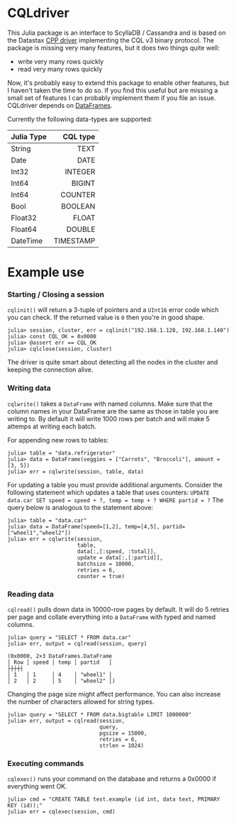 # CQLdriver

This Julia package is an interface to ScyllaDB / Cassandra and is based on the Datastax [CPP driver](http://datastax.github.io/cpp-driver/) implementing the CQL v3 binary protocol. The package is missing very many features, but it does two things quite well:

 - write very many rows quickly
 - read very many rows quickly

Now, it's probably easy to extend this package to enable other features, but I haven't taken the time to do so. If you find this useful but are missing a small set of features I can probably implement them if you file an issue. CQLdriver depends on [DataFrames](https://github.com/JuliaData/DataFrames.jl).

Currently the following data-types are supported:

|Julia Type|CQL type|
| :--- | ---: |
|String | TEXT|
|Date | DATE|
|Int32 | INTEGER|
|Int64 | BIGINT|
|Int64 | COUNTER|
|Bool | BOOLEAN|
|Float32 | FLOAT|
|Float64 | DOUBLE|
|DateTime | TIMESTAMP|

# Example use

### Starting / Closing a session
`cqlinit()` will return a 3-tuple of pointers and a `UInt16` error code which you can check. 
If the returned value is `0` then you're in good shape.
```
julia> session, cluster, err = cqlinit("192.168.1.128, 192.168.1.140")
julia> const CQL_OK = 0x0000
julia> @assert err == CQL_OK
julia> cqlclose(session, cluster)
```
The driver is quite smart about detecting all the nodes in the cluster and keeping the connection alive.

### Writing data
`cqlwrite()` takes a `DataFrame` with named columns.
Make sure that the column names in your DataFrame are the same as those in table you are writing to.
By default it will write 1000 rows per batch and will make 5 attemps at writing each batch.

For appending new rows to tables:
```
julia> table = "data.refrigerator"
julia> data = DataFrame(veggies = ["Carrots", "Broccoli"], amount = [3, 5])
julia> err = cqlwrite(session, table, data)
```
For updating a table you must provide additional arguments. 
Consider the following statement which updates a table that uses counters:
`UPDATE data.car SET speed = speed + ?, temp = temp + ? WHERE partid = ?`
The query below is analogous to the statement above:
```
julia> table = "data.car"
julia> data = DataFrame(speed=[1,2], temp=[4,5], partid=["wheel1","wheel2"])
julia> err = cqlwrite(session, 
                      table, 
                      data[:,[:speed, :total]],
                      update = data[:,[:partid]],
                      batchsize = 10000,
                      retries = 6,
                      counter = true)
```

### Reading data
`cqlread()` pulls down data in 10000-row pages by default.
It will do 5 retries per page and collate everything into a `DataFrame` with typed and named columns.
```
julia> query = "SELECT * FROM data.car"
julia> err, output = cqlread(session, query)

(0x0000, 2×3 DataFrames.DataFrame
│ Row │ speed │ temp │ partid   │
├┼┼┼┤
│ 1   │ 1     │ 4    │ "wheel1" │
│ 2   │ 2     │ 5    │ "wheel2" │)
```
Changing the page size might affect performance.
You can also increase the number of characters allowed for string types.
```
julia> query = "SELECT * FROM data.bigtable LIMIT 1000000"
julia> err, output = cqlread(session, 
                             query, 
                             pgsize = 15000, 
                             retries = 6, 
                             strlen = 1024)

```
### Executing commands
`cqlexec()` runs your command on the database and returns a 0x0000 if everything went OK.
```
julia> cmd = "CREATE TABLE test.example (id int, data text, PRIMARY KEY (id));"
julia> err = cqlexec(session, cmd)
```
